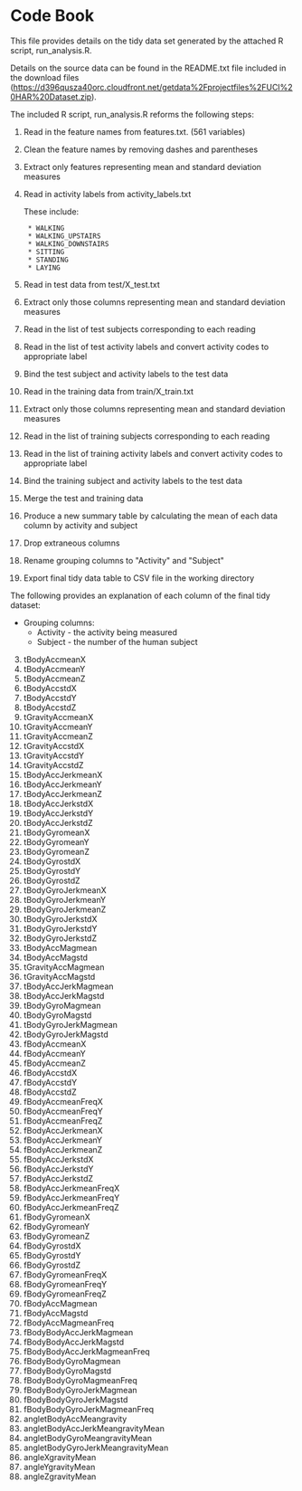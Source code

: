 Code Book
=========

This file provides details on the tidy data set generated by the attached R script, run_analysis.R.

Details on the source data can be found in the README.txt file included in the download files (https://d396qusza40orc.cloudfront.net/getdata%2Fprojectfiles%2FUCI%20HAR%20Dataset.zip).

The included R script, run_analysis.R reforms the following steps:

1) Read in the feature names from features.txt.  (561 variables)

2) Clean the feature names by removing dashes  and parentheses

3) Extract only features representing mean and standard deviation measures

4) Read in activity labels from activity_labels.txt

	These include:
	
		* WALKING
		* WALKING_UPSTAIRS
		* WALKING_DOWNSTAIRS
		* SITTING
		* STANDING
		* LAYING
		
5) Read in test data from test/X_test.txt

6) Extract only those columns representing mean and standard deviation measures

7) Read in the list of test subjects corresponding to each reading

8) Read in the list of test activity labels and convert activity codes to appropriate label

9) Bind the test subject and activity labels to the test data

10) Read in the training data from train/X_train.txt

11) Extract only those columns representing mean and standard deviation measures

12) Read in the list of training subjects corresponding to each reading

13) Read in the list of training activity labels and convert activity codes to appropriate label

14) Bind the training subject and activity labels to the test data 

15) Merge the test and training data

16) Produce a new summary table by calculating the mean of each data column by activity and subject

17) Drop extraneous columns

18) Rename grouping columns to "Activity" and "Subject"

19) Export final tidy data table to CSV file in the working directory

The following provides an explanation of each column of the final tidy dataset:

- Grouping columns:
	- Activity - the activity being measured
	- Subject - the number of the human subject



3. tBodyAccmeanX
4. tBodyAccmeanY
5. tBodyAccmeanZ
6. tBodyAccstdX
7. tBodyAccstdY
8. tBodyAccstdZ
9. tGravityAccmeanX
10. tGravityAccmeanY
11. tGravityAccmeanZ
12. tGravityAccstdX
13. tGravityAccstdY
14. tGravityAccstdZ
15. tBodyAccJerkmeanX
16. tBodyAccJerkmeanY
17. tBodyAccJerkmeanZ
18. tBodyAccJerkstdX
19. tBodyAccJerkstdY
20. tBodyAccJerkstdZ
21. tBodyGyromeanX
22. tBodyGyromeanY
23. tBodyGyromeanZ
24. tBodyGyrostdX
25. tBodyGyrostdY
26. tBodyGyrostdZ
27. tBodyGyroJerkmeanX
28. tBodyGyroJerkmeanY
29. tBodyGyroJerkmeanZ
30. tBodyGyroJerkstdX
31. tBodyGyroJerkstdY
32. tBodyGyroJerkstdZ
33. tBodyAccMagmean
34. tBodyAccMagstd
35. tGravityAccMagmean
36. tGravityAccMagstd
37. tBodyAccJerkMagmean
38. tBodyAccJerkMagstd
39. tBodyGyroMagmean
40. tBodyGyroMagstd
41. tBodyGyroJerkMagmean
42. tBodyGyroJerkMagstd
43. fBodyAccmeanX
44. fBodyAccmeanY
45. fBodyAccmeanZ
46. fBodyAccstdX
47. fBodyAccstdY
48. fBodyAccstdZ
49. fBodyAccmeanFreqX
50. fBodyAccmeanFreqY
51. fBodyAccmeanFreqZ
52. fBodyAccJerkmeanX
53. fBodyAccJerkmeanY
54. fBodyAccJerkmeanZ
55. fBodyAccJerkstdX
56. fBodyAccJerkstdY
57. fBodyAccJerkstdZ
58. fBodyAccJerkmeanFreqX
59. fBodyAccJerkmeanFreqY
60. fBodyAccJerkmeanFreqZ
61. fBodyGyromeanX
62. fBodyGyromeanY
63. fBodyGyromeanZ
64. fBodyGyrostdX
65. fBodyGyrostdY
66. fBodyGyrostdZ
67. fBodyGyromeanFreqX
68. fBodyGyromeanFreqY
69. fBodyGyromeanFreqZ
70. fBodyAccMagmean
71. fBodyAccMagstd
72. fBodyAccMagmeanFreq
73. fBodyBodyAccJerkMagmean
74. fBodyBodyAccJerkMagstd
75. fBodyBodyAccJerkMagmeanFreq
76. fBodyBodyGyroMagmean
77. fBodyBodyGyroMagstd
78. fBodyBodyGyroMagmeanFreq
79. fBodyBodyGyroJerkMagmean
80. fBodyBodyGyroJerkMagstd
81. fBodyBodyGyroJerkMagmeanFreq
82. angletBodyAccMeangravity
83. angletBodyAccJerkMeangravityMean
84. angletBodyGyroMeangravityMean
85. angletBodyGyroJerkMeangravityMean
86. angleXgravityMean
87. angleYgravityMean
88. angleZgravityMean